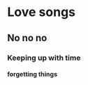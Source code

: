 <h1> Love songs </h1>
<h2> No no no </h2>
<h3> Keeping up with time </h3>
<h4> forgetting things </h4>
